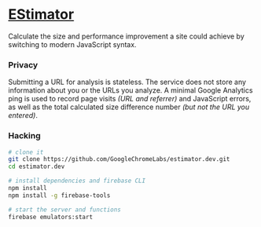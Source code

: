 # [EStimator](https://estimator.dev)

Calculate the size and performance improvement a site could achieve by switching to modern JavaScript syntax.

### Privacy

Submitting a URL for analysis is stateless. The service does not store any information about you or the URLs you analyze.
A minimal Google Analytics ping is used to record page visits _(URL and referrer)_ and JavaScript errors, as well as the total calculated size difference number _(but not the URL you entered)_.

### Hacking

```sh
# clone it
git clone https://github.com/GoogleChromeLabs/estimator.dev.git
cd estimator.dev

# install dependencies and firebase CLI
npm install
npm install -g firebase-tools

# start the server and functions
firebase emulators:start
```
